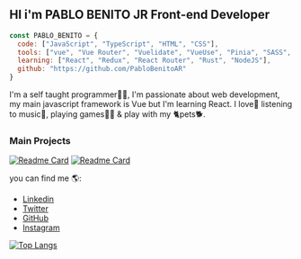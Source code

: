 
## HI i'm PABLO BENITO JR Front-end Developer

```js
const PABLO_BENITO = {
  code: ["JavaScript", "TypeScript", "HTML", "CSS"],
  tools: ["vue", "Vue Router", "Vuelidate", "VueUse", "Pinia", "SASS", "Git"],
  learning: ["React", "Redux", "React Router", "Rust", "NodeJS"],
  github: "https://github.com/PabloBenitoAR"
}
```
I'm a self taught programmer👨‍💻, I'm passionate about web development, my main javascript framework is Vue but I'm learning React. I love💖 listening to music🎵, playing games🧟‍♂️ & play with my 🐈pets🐕.

### Main Projects
[![Readme Card](https://github-readme-stats.vercel.app/api/pin/?username=pablobenito2001&repo=MyMyGradient&bg_color=0A2948&text_color=ffffff&icon_color=ffffff&hide_border=true&title_color=ffffff)](https://github.com/anuraghazra/github-readme-stats)
[![Readme Card](https://github-readme-stats.vercel.app/api/pin/?username=pablobenito2001&repo=PokeFind-SupraVersion&bg_color=0A2948&text_color=ffffff&icon_color=ffffff&hide_border=true&title_color=ffffff)](https://github.com/anuraghazra/github-readme-stats)

you can find me 🌎:
- [Linkedin](https://www.linkedin.com/in/pablo-benito-53610b222/)
- [Twitter](https://twitter.com/PlaggbySia)
- [GitHub](https://github.com/PabloBenitoAR)
- [Instagram](https://www.instagram.com/gallade2001/)

[![Top Langs](https://github-readme-stats.vercel.app/api/top-langs/?username=pablobenito2001&layout=compact&bg_color=0A2948&text_color=ffffff&icon_color=ffffff&hide_border=true&title_color=ffffff)](https://github.com/anuraghazra/github-readme-stats)
